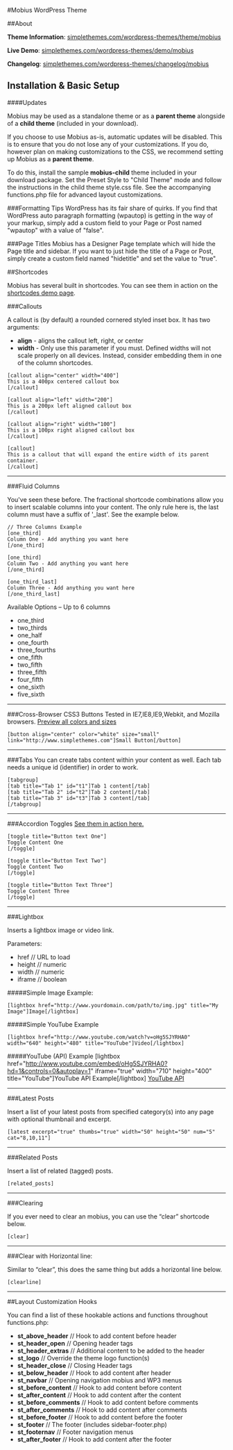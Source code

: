 
#Mobius WordPress Theme

##About

**Theme Information**: [simplethemes.com/wordpress-themes/theme/mobius](http://www.simplethemes.com/wordpress-themes/theme/mobius "Mobius WordPress Theme Info")

**Live Demo**: [simplethemes.com/wordpress-themes/demo/mobius](http://www.simplethemes.com/wordpress-themes/demo/mobius "Mobius WordPress Theme Demo")

**Changelog**: [simplethemes.com/wordpress-themes/changelog/mobius](http://www.simplethemes.com/wordpress-themes/changelog/mobius "Mobius WordPress Theme Changelog")



## Installation & Basic Setup

####Updates

Mobius may be used as a standalone theme or as a __parent theme__ alongside of a __child theme__ (included in your download).  

If you choose to use Mobius as-is, automatic updates will be disabled. This is to ensure that you do not lose any of your customizations. If you do, however plan on making customizations to the CSS, we recommend setting up Mobius as a __parent theme__.

To do this, install the sample __mobius-child__ theme included in your download package. Set the Preset Style to "Child Theme" mode and follow the instructions in the child theme style.css file. See the accompanying functions.php file for advanced layout customizations.


###Formatting Tips
WordPress has its fair share of quirks. If you find that WordPress auto paragraph formatting (wpautop) is getting in the way of your markup, simply add a custom field to your Page or Post named "wpautop" with a value of "false".

###Page Titles
Mobius has a Designer Page template which will hide the Page title and sidebar. If you want to just hide the title of a Page or Post, simply create a custom field named "hidetitle" and set the value to "true".

##Shortcodes

Mobius has several built in shortcodes. You can see them in action on the [shortcodes demo page](http://demos.simplethemes.com/mobius/features/useful-shortcodes).


###Callouts

A callout is (by default) a rounded cornered styled inset box. It has two arguments:

* **align** - aligns the callout left, right, or center
* **width** - Only use this parameter if you must. Defined widths will not scale properly on all devices. Instead, consider embedding them in one of the column shortcodes.

<!---->

	[callout align="center" width="400"]
	This is a 400px centered callout box
	[/callout]
	
	[callout align="left" width="200"]
	This is a 200px left aligned callout box
	[/callout]
	
	[callout align="right" width="100"]
	This is a 100px right aligned callout box
	[/callout]
	
	[callout]
	This is a callout that will expand the entire width of its parent container.
	[/callout]

----

###Fluid Columns

You've seen these before. The fractional shortcode combinations allow you to insert scalable columns into your content. The only rule here is, the last column must have a suffix of '_last'. See the example below.

	// Three Columns Example
	[one_third]
	Column One - Add anything you want here
	[/one_third]
	
	[one_third]
	Column Two - Add anything you want here
	[/one_third]
	
	[one_third_last]
	Column Three - Add anything you want here
	[/one_third_last]
	
Available Options – Up to 6 columns

* one_third
* two_thirds
* one_half
* one_fourth
* three_fourths
* one_fifth
* two_fifth
* three_fifth
* four_fifth
* one_sixth
* five_sixth

----

###Cross-Browser CSS3 Buttons
Tested in IE7,IE8,IE9,Webkit, and Mozilla browsers.
[Preview all colors and sizes](http://demos.simplethemes.com/mobius/button-styles)

	[button align="center" color="white" size="small" link="http://www.simplethemes.com"]Small Button[/button]

----

###Tabs
You can create tabs content within your content as well. Each tab needs a unique id (identifier) in order to work.

	[tabgroup]
	[tab title="Tab 1" id="t1"]Tab 1 content[/tab]
	[tab title="Tab 2" id="t2"]Tab 2 content[/tab]
	[tab title="Tab 3" id="t3"]Tab 3 content[/tab]
	[/tabgroup]

----

###Accordion Toggles
[See them in action here.](http://demos.simplethemes.com/smpl/documentation#gist-1142632)

	[toggle title="Button text One"]
	Toggle Content One
	[/toggle]
	
	[toggle title="Button Text Two"]
	Toggle Content Two
	[/toggle]
	
	[toggle title="Button Text Three"]
	Toggle Content Three
	[/toggle]

----

###Lightbox

Inserts a lightbox image or video link.

Parameters:

 * href // URL to load
 * height // numeric
 * width // numeric
 * iframe // boolean

#####Simple Image Example:

	[lightbox href="http://www.yourdomain.com/path/to/img.jpg" title="My Image"]Image[/lightbox]

#####Simple YouTube Example

	[lightbox href="http://www.youtube.com/watch?v=oHg5SJYRHA0" width="640" height="480" title="YouTube"]Video[/lightbox]

#####YouTube (API) Example
	[lightbox href="http://www.youtube.com/embed/oHg5SJYRHA0?hd=1&controls=0&autoplay=1" iframe="true" width="710" height="400" title="YouTube"]YouTube API Example[/lightbox]
[YouTube API](http://code.google.com/apis/youtube/player_parameters.html)


----

###Latest Posts

Insert a list of your latest posts from specified category(s) into any page with optional thumbnail and excerpt.

	[latest excerpt="true" thumbs="true" width="50" height="50" num="5" cat="8,10,11"]
	
----

###Related Posts

Insert a list of related (tagged) posts.

	[related_posts]

----

###Clearing

If you ever need to clear an mobius, you can use the “clear” shortcode below.

	[clear]

----

###Clear with Horizontal line:

Similar to “clear”, this does the same thing but adds a horizontal line below.

	[clearline]

----

##Layout Customization Hooks

You can find a list of these hookable actions and functions throughout functions.php:

* __st\_above\_header__ // Hook to add content before header
* __st\_header\_open__ // Opening header tags
* __st\_header\_extras__ // Additional content to be added to the header
* __st_logo__ // Override the theme logo function(s)
* __st\_header\_close__ // Closing Header tags
* __st\_below\_header__ // Hook to add content after header
* __st_navbar__ // Opening navigation mobius and WP3 menus
* __st\_before\_content__ // Hook to add content before content
* __st\_after\_content__ // Hook to add content after the content
* __st\_before\_comments__ // Hook to add content before comments
* __st\_after\_comments__ // Hook to add content after comments
* __st\_before\_footer__ // Hook to add content before the footer
* __st_footer__ // The footer (includes sidebar-footer.php)
* __st_footernav__ // Footer navigation menus
* __st\_after\_footer__ // Hook to add content after the footer
